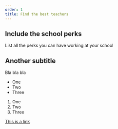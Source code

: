 ```yaml
---
order: 1
title: Find the best teachers
---
```

## Include the school perks
List all the perks you can have working at your school

## Another subtitle
Bla bla bla

* One
* Two
* Three

1. One
2. Two
3. Three

[This is a link](http://example.com)